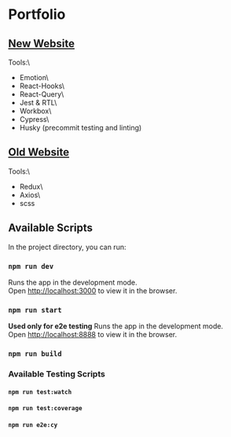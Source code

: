 # Portfolio

## [New Website](https://ahmedeldessouki.netlify.com)

Tools:\
 - Emotion\
 - React-Hooks\
 - React-Query\
 - Jest & RTL\
 - Workbox\
 - Cypress\
 - Husky (precommit testing and linting)

## [Old Website](https://ahmedeldessouki-a7488.firebaseapp.com)

Tools:\
 - Redux\
 - Axios\
 - scss

## Available Scripts

In the project directory, you can run:

### `npm run dev`

Runs the app in the development mode.\
Open [http://localhost:3000](http://localhost:3000) to view it in the browser.

### `npm run start`

**Used only for e2e testing** Runs the app in the development mode.\
Open [http://localhost:8888](http://localhost:8888) to view it in the browser.

### `npm run build`

### Available Testing Scripts

#### `npm run test:watch`

#### `npm run test:coverage`

#### `npm run e2e:cy`
